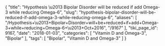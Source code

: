{
    "title": "Hypothesis \u2013 Bipolar Disorder will be reduced if add Omega-3 while reducing Omega-6",
    "slug": "hypothesis-bipolar-disorder-will-be-reduced-if-add-omega-3-while-reducing-omega-6",
    "aliases": [
        "/Hypothesis+\u2013+Bipolar+Disorder+will+be+reduced+if+add+Omega-3+while+reducing+Omega-6+\u2013+Oct+2016",
        "/9167"
    ],
    "tiki_page_id": 9167,
    "date": "2018-01-03",
    "categories": [
        "Vitamin D and Omega-3",
        "Bipolar"
    ],
    "tags": [
        "Bipolar",
        "Vitamin D and Omega-3"
    ]
}